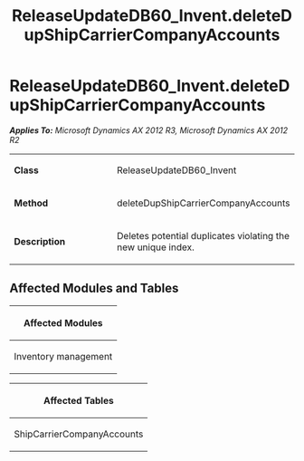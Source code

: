 ﻿---
title: ReleaseUpdateDB60_Invent.deleteDupShipCarrierCompanyAccounts
TOCTitle: ReleaseUpdateDB60_Invent.deleteDupShipCarrierCompanyAccounts
ms:assetid: 5156b984-e36e-23d3-6cd9-1c1794dac8a7
ms:mtpsurl: https://msdn.microsoft.com/en-us/library/JJ685544(v=AX.60)
ms:contentKeyID: 49708248
ms.date: 05/18/2015
mtps_version: v=AX.60
---

# ReleaseUpdateDB60\_Invent.deleteDupShipCarrierCompanyAccounts 


_**Applies To:** Microsoft Dynamics AX 2012 R3, Microsoft Dynamics AX 2012 R2_

<table>
<colgroup>
<col style="width: 50%" />
<col style="width: 50%" />
</colgroup>
<tbody>
<tr class="odd">
<td><p><strong>Class</strong></p></td>
<td><p>ReleaseUpdateDB60_Invent</p></td>
</tr>
<tr class="even">
<td><p><strong>Method</strong></p></td>
<td><p>deleteDupShipCarrierCompanyAccounts</p></td>
</tr>
<tr class="odd">
<td><p><strong>Description</strong></p></td>
<td><p>Deletes potential duplicates violating the new unique index.</p></td>
</tr>
</tbody>
</table>


## Affected Modules and Tables

<table>
<colgroup>
<col style="width: 100%" />
</colgroup>
<thead>
<tr class="header">
<th><p>Affected Modules</p></th>
</tr>
</thead>
<tbody>
<tr class="odd">
<td><p>Inventory management</p></td>
</tr>
</tbody>
</table>


<table>
<colgroup>
<col style="width: 100%" />
</colgroup>
<thead>
<tr class="header">
<th><p>Affected Tables</p></th>
</tr>
</thead>
<tbody>
<tr class="odd">
<td><p>ShipCarrierCompanyAccounts</p></td>
</tr>
</tbody>
</table>

  


